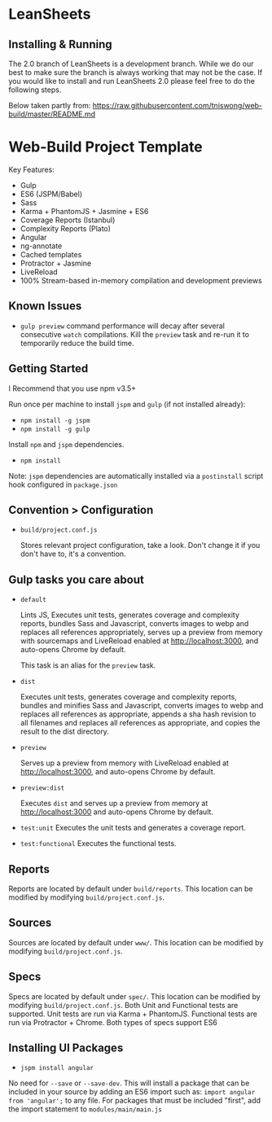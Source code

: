 LeanSheets
==========

Installing & Running
-------------------------
The 2.0 branch of LeanSheets is a development branch.  While we do our best to make sure the branch is always working that may not be the case.  If you would like to install and run LeanSheets 2.0 please feel free to do the following steps.

Below taken partly from:
https://raw.githubusercontent.com/tniswong/web-build/master/README.md

# Web-Build Project Template

Key Features: 

- Gulp
- ES6 (JSPM/Babel)
- Sass
- Karma + PhantomJS + Jasmine + ES6
- Coverage Reports (Istanbul)
- Complexity Reports (Plato)
- Angular
- ng-annotate
- Cached templates
- Protractor + Jasmine
- LiveReload
- 100% Stream-based in-memory compilation and development previews

## Known Issues
 
- `gulp preview` command performance will decay after several consecutive `watch` compilations. Kill the `preview` task 
and re-run it to temporarily reduce the build time.

## Getting Started

I Recommend that you use npm v3.5+

Run once per machine to install `jspm` and `gulp` (if not installed already):

- `npm install -g jspm`
- `npm install -g gulp`

Install `npm` and `jspm` dependencies.

- `npm install`

Note: `jspm` dependencies are automatically installed via a `postinstall` script hook configured in `package.json`

## Convention > Configuration

- `build/project.conf.js`
   
  Stores relevant project configuration, take a look. Don't change it if you don't have to, it's a convention.

## Gulp tasks you care about

- `default`
 
  Lints JS, Executes unit tests, generates coverage and complexity reports, bundles Sass and Javascript, converts
  images to webp and replaces all references appropriately, serves up a preview from memory with sourcemaps
  and LiveReload enabled at [http://localhost:3000](http://localhost:3000/), and auto-opens Chrome by default.
   
  This task is an alias for the `preview` task.

- `dist`
 
  Executes unit tests, generates coverage and complexity reports, bundles and minifies Sass and Javascript, converts 
  images to webp and replaces all references as appropriate, appends a sha hash revision to all filenames and replaces
  all references as appropriate, and copies the result to the dist directory.
  
- `preview`
 
  Serves up a preview from memory with LiveReload enabled at [http://localhost:3000](http://localhost:3000/), and
  auto-opens Chrome by default.
  
- `preview:dist`
   
  Executes `dist` and serves up a preview from memory at [http://localhost:3000](http://localhost:3000/) and auto-opens
  Chrome by default.
  
- `test:unit`
  Executes the unit tests and generates a coverage report.

- `test:functional`
  Executes the functional tests.

## Reports

Reports are located by default under `build/reports`. This location can be modified by modifying `build/project.conf.js`.

## Sources

Sources are located by default under `www/`. This location can be modified by modifying `build/project.conf.js`.

## Specs

Specs are located by default under `spec/`. This location can be modified by modifying `build/project.conf.js`.
Both Unit and Functional tests are supported. Unit tests are run via Karma + PhantomJS. Functional tests are run via
Protractor + Chrome. Both types of specs support ES6

## Installing UI Packages

- `jspm install angular`

No need for `--save` or `--save-dev`. This will install a package that can be included in your source by adding an ES6 
import such as: `import angular from 'angular';` to any file. For packages that must be included "first", add the import
statement to `modules/main/main.js`
